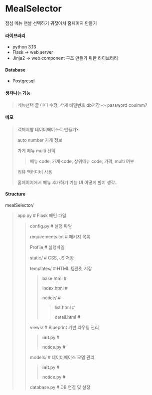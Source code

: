 # MealSelector
점심 메뉴 맨날 선택하기 귀찮아서 홈페이지 만들기

#### 라이브러리
 - python 3.13
 - Flask -> web server
 - Jinja2 -> web component 구조 만들기 위한 라이브러리

#### Database
 - Postgresql

#### 생각나는 기능
> 메뉴선택 글 마다 수정, 삭제 비밀번호 db저장 -> password coulmm?

#### 메모
> 객체지향 데이터베이스로 만들기?
>
> auto number 가게 정보
> 
> 가게 메뉴 multi 선택
>> 메뉴 code, 가게 code, 상위메뉴 code, 가격, multi 여부
>
> 리뷰 백터디비 사용
> 
> 홈페이지에서 메뉴 추가하기 기능 UI 어떻게 할지 생각..

#### Structure 
mealSelector/
> app.py                  # Flask 메인 파일
> 
>> config.py              # 설정 파일
>> 
>> requirements.txt       # 패키지 목록
>> 
>> Profile                # 실행파일
>> 
>> static/                # CSS, JS 저장
>> 
>> templates/             # HTML 템플릿 저장
>> 
>>> base.html             #
>>> 
>>> index.html            #
>>> 
>>> notice/               #
>>> 
>>>> list.html            #
>>>> 
>>>> detail.html          #
>>>> 
>> views/                 # Blueprint 기반 라우팅 관리
>> 
>>> __init__.py           #
>>> 
>>> notice.py             #
>>> 
>> models/                # 데이터베이스 모델 관리
>> 
>>> __init__.py           #
>>> 
>>> notice.py             #
>>> 
>> database.py            # DB 연결 및 설정
